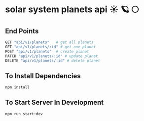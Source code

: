 # solar system planets api  ☀️ 🪐 🌕

## End Points

```bash
GET "api/v1/planets"   # get all planets
GET "api/v1/planets/:id" # get one planet
POST "api/v1/planets"  # create planet
PATCH "api/v1/planets/:id" # update planet
DELETE "api/v1/planets/:id" # delete planet
```

## To Install Dependencies

```bash
npm install
```

## To Start Server In Development

```bash
npm run start:dev
```
